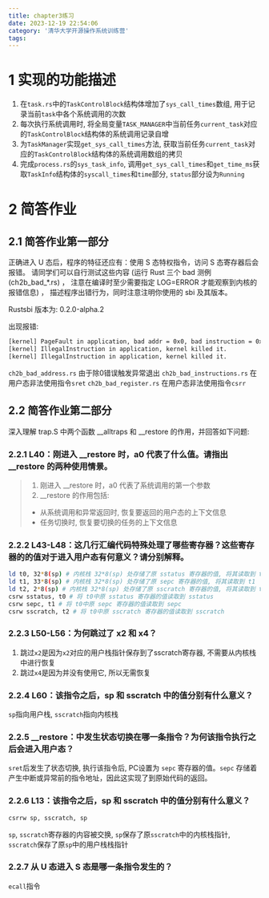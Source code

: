 ```yaml
---
title: chapter3练习
date: 2023-12-19 22:54:06
category: '清华大学开源操作系统训练营'
tags:
---
```

# 1 实现的功能描述
1. 在`task.rs`中的`TaskControlBlock`结构体增加了`sys_call_times`数组, 用于记录当前`task`中各个系统调用的次数
2. 每次执行系统调用时, 将全局变量`TASK_MANAGER`中当前任务`current_task`对应的`TaskControlBlock`结构体的系统调用记录自增
3. 为`TaskManager`实现`get_sys_call_times`方法, 获取当前任务`current_task`对应的`TaskControlBlock`结构体的系统调用数组的拷贝
4. 完成`process.rs`的`sys_task_info`, 调用`get_sys_call_times`和`get_time_ms`获取`TaskInfo`结构体的`syscall_times`和`time`部分, `status`部分设为`Running`

# 2 简答作业
## 2.1 简答作业第一部分
正确进入 U 态后，程序的特征还应有：使用 S 态特权指令，访问 S 态寄存器后会报错。 请同学们可以自行测试这些内容 (运行 Rust 三个 bad 测例 (ch2b_bad_*.rs) ， 注意在编译时至少需要指定 LOG=ERROR 才能观察到内核的报错信息) ， 描述程序出错行为，同时注意注明你使用的 sbi 及其版本。

Rustsbi 版本为: 0.2.0-alpha.2

出现报错: 
```bash
[kernel] PageFault in application, bad addr = 0x0, bad instruction = 0x804003c4, kernel killed it.
[kernel] IllegalInstruction in application, kernel killed it.
[kernel] IllegalInstruction in application, kernel killed it.
```

`ch2b_bad_address.rs` 由于除0错误触发异常退出
`ch2b_bad_instructions.rs` 在用户态非法使用指令`sret`
`ch2b_bad_register.rs` 在用户态非法使用指令`csrr`


## 2.2 简答作业第二部分
深入理解 trap.S 中两个函数 __alltraps 和 __restore 的作用，并回答如下问题:
### 2.2.1 L40：刚进入 __restore 时，a0 代表了什么值。请指出 __restore 的两种使用情景。
> 1. 刚进入 __restore 时，a0 代表了系统调用的第一个参数
> 2. __restore 的作用包括:
>   - 从系统调用和异常返回时, 恢复要返回的用户态的上下文信息
>   - 任务切换时, 恢复要切换的任务的上下文信息

### 2.2.2 L43-L48：这几行汇编代码特殊处理了哪些寄存器？这些寄存器的的值对于进入用户态有何意义？请分别解释。
```bash
ld t0, 32*8(sp) # 内核栈 32*8(sp) 处存储了原 sstatus 寄存器的值, 将其读取到 t0
ld t1, 33*8(sp) # 内核栈 32*8(sp) 处存储了原 sepc 寄存器的值, 将其读取到 t1
ld t2, 2*8(sp) # 内核栈 32*8(sp) 处存储了原 sscratch 寄存器的值, 将其读取到 t2
csrw sstatus, t0 # 将 t0中原 sstatus 寄存器的值读取到 sstatus
csrw sepc, t1 # 将 t0中原 sepc 寄存器的值读取到 sepc
csrw sscratch, t2 # 将 t0中原 sscratch 寄存器的值读取到 sscratch
```

### 2.2.3 L50-L56：为何跳过了 x2 和 x4？
1. 跳过`x2`是因为`x2`对应的用户栈指针保存到了sscratch寄存器, 不需要从内核栈中进行恢复
2. 跳过`x4`是因为并没有使用它, 所以无需恢复

### 2.2.4 L60：该指令之后，sp 和 sscratch 中的值分别有什么意义？
`sp`指向用户栈, `sscratch`指向内核栈

### 2.2.5 __restore：中发生状态切换在哪一条指令？为何该指令执行之后会进入用户态？
`sret`后发生了状态切换, 执行该指令后, PC设置为 `sepc` 寄存器的值。`sepc` 存储着产生中断或异常前的指令地址，因此这实现了到原始代码的返回。

### 2.2.6 L13：该指令之后，sp 和 sscratch 中的值分别有什么意义？
```bash
csrrw sp, sscratch, sp
```
`sp`, `sscratch`寄存器的内容被交换, `sp`保存了原`sscratch`中的内核栈指针, `sscratch`保存了原`sp`中的用户栈栈指针

### 2.2.7 从 U 态进入 S 态是哪一条指令发生的？
`ecall`指令
